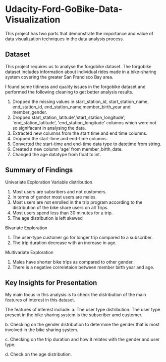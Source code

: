 # Udacity-Ford-GoBike-Data-Visualization
This project has two parts that demonstrate the importance and value of data visualization techniques in the data analysis process.
## Dataset
This project requires us to analyse the forgobike dataset. The forgobike dataset includes information about individual rides made in a bike-sharing system covering the greater San Francisco Bay area. 

I found some tidiness and quality issues in the forgobike dataset and performed the following cleaning to get better analysis results.

1. Dropped the missing values in start_station_id, start_station_name, end_station_id, end_station_name,member_birth_year and member_gender.
2. Dropped start_station_latitude','start_station_longitude', 'end_station_latitude', 'end_station_longitude' columns which were not so signifacant in analysing the data.
3. Extracted new columns from the start time and end time columns.
4. Dropped the start-time and end-time columns.
5. Converted the start-time and end-time data type to datetime from string.
6. Created a new column 'age' from member_birth_date.
7. Changed the age datatype from float to int.


## Summary of Findings

Univariate Exploration
Variable distribution.

1. Most users are subsribers and not customers.
2. In terms of gender most users are males.
3. Most users are not enrolled in the trip program according to the distribution of the bike share users on all Trips.
4. Most users spend less than 30 minutes for a trip.
5. The age distribution is left skewed

Bivariate Exploration

1. The user-type customer go for longer trip compared to a subscriber.
2. The trip duration decrease with an increase in age.

Multivariate Exploration

1. Males have shorter bike trips as compared to other gender.
2. There is a negative correletaion between member birth year and age.

## Key Insights for Presentation

My main focus in this analysis is to check the distribution of the main features of interest in this dataset.

The features of interest include:
a. The user type distribution. The user type present in the bike sharing system is the subscriber amd customer. 

b. Checking on the gender distribution to determine the gender that is most involved in the bike sharing system. 

c. Checking on the trip duration and how it relates with the gender and user type. 

d. Check on the age distribution. 
